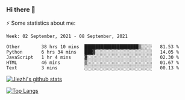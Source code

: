 ### Hi there 👋

⚡ Some statistics about me:


<!--START_SECTION:waka-->
```text
Week: 02 September, 2021 - 08 September, 2021

Other        38 hrs 10 mins  ████████████████████▒░░░░   81.53 % 
Python       6 hrs 34 mins   ███▓░░░░░░░░░░░░░░░░░░░░░   14.05 % 
JavaScript   1 hr 4 mins     ▓░░░░░░░░░░░░░░░░░░░░░░░░   02.30 % 
HTML         46 mins         ▒░░░░░░░░░░░░░░░░░░░░░░░░   01.67 % 
Text         3 mins          ░░░░░░░░░░░░░░░░░░░░░░░░░   00.13 % 
```
<!--END_SECTION:waka-->





[![Jiezhi's github stats](https://github-readme-stats.vercel.app/api?username=Jiezhi&show_icons=true)](https://github.com/Jiezhi/github-readme-stats)

[![Top Langs](https://github-readme-stats.vercel.app/api/top-langs/?username=Jiezhi&hide=javascript,html)](https://github.com/Jiezhi/github-readme-stats)
<!--
**Jiezhi/Jiezhi** is a ✨ _special_ ✨ repository because its `README.md` (this file) appears on your GitHub profile.

Here are some ideas to get you started:

- 🔭 I’m currently working on ...
- 🌱 I’m currently learning ...
- 👯 I’m looking to collaborate on ...
- 🤔 I’m looking for help with ...
- 💬 Ask me about ...
- 📫 How to reach me: ...
- 😄 Pronouns: ...
- ⚡ Fun fact: ...
-->


